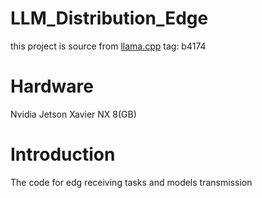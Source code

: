 
# LLM_Distribution_Edge
this project is source from  [llama.cpp](https://github.com/ggerganov/llama.cpp) tag: b4174

# Hardware
Nvidia Jetson Xavier NX 8(GB)

# Introduction
The code for edg receiving tasks and models transmission
